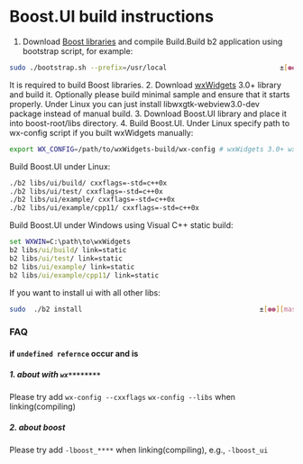Boost.UI build instructions
===========================
1. Download [Boost libraries](http://www.boost.org/) and
compile Build.Build b2 application using bootstrap script, for example:

```sh
sudo ./bootstrap.sh --prefix=/usr/local                            ±[●●][master]
```

It is required to build Boost libraries.
2. Download [wxWidgets](http://www.wxwidgets.org/) 3.0+ library and build it.
Optionally please build minimal sample and ensure that it starts properly.
Under Linux you can just install libwxgtk-webview3.0-dev package instead of manual build.
3. Download Boost.UI library and place it into boost-root/libs directory.
4. Build Boost.UI. Under Linux specify path to wx-config script if you built wxWidgets manually:
 ```sh
 export WX_CONFIG=/path/to/wxWidgets-build/wx-config # wxWidgets 3.0+ wx-config script path
 ```
 Build Boost.UI under Linux:
 ```sh
 ./b2 libs/ui/build/ cxxflags=-std=c++0x
 ./b2 libs/ui/test/ cxxflags=-std=c++0x
 ./b2 libs/ui/example/ cxxflags=-std=c++0x
 ./b2 libs/ui/example/cpp11/ cxxflags=-std=c++0x
 ```
 Build Boost.UI under Windows using Visual C++ static build:
 ```bat
 set WXWIN=C:\path\to\wxWidgets
 b2 libs/ui/build/ link=static
 b2 libs/ui/test/ link=static
 b2 libs/ui/example/ link=static
 b2 libs/ui/example/cpp11/ link=static
 ```

If you want to install ui with all other libs:

``` sh
sudo  ./b2 install                                            ±[●●][master]
```

### FAQ

#### if `undefined refernce` occur and is 

##### 1. about with `wx********`

Please try add `wx-config --cxxflags` `wx-config --libs` when linking(compiling)

##### 2. about boost


Please try add `-lboost_****` when linking(compiling), e.g., `-lboost_ui`
